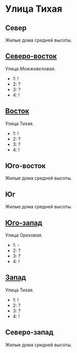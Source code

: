 # Улица Тихая

## Север

Жилые дома средней высоты.

## [Северо-восток](./530075.md)

Улица *Можжевеловая*.

* 1:    !
* 2:    ?
* 3:    ?
* 4:    !

## [Восток](./540080.md)

Улица Тихая.

* 1:    !
* 2:    ?
* 3:    ?
* 4:    !

## Юго-восток

Жилые дома средней высоты.

## Юг

Жилые дома средней высоты.

## [Юго-запад](./525085.md)

Улица *Ореховая*.

* 1:    -
* 2:    ?
* 3:    ?
* 4:    !

## [Запад](./520080.md)

Улица Тихая.

* 1:    !
* 2:    ?
* 3:    ?
* 4:    !

## Северо-запад

Жилые дома средней высоты.
